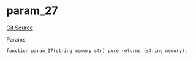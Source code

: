 # param_27
[Git Source](https://github.com/metacontract/mc/blob/7db22f6d7abc05705d21c7601fb406ca49c18557/src/devkit/Flattened.sol)

Params


```solidity
function param_27(string memory str) pure returns (string memory);
```


